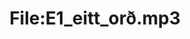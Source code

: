 ---
title: File:E1_eitt_orð.mp3
recording of: eitt orð
reading speed: slow
speaker: E
license: CC0
---
